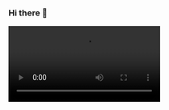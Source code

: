 ### Hi there 👋

<video src="https://ogfishies2.github.io/Server-stuff/Video/2.mp4">https://ogfishies2.github.io/Server-stuff/Video/2.mp4</video>
